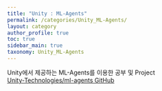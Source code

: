 ```yaml
---
title: "Unity : ML-Agents"
permalink: /categories/Unity_ML-Agents/
layout: category
author_profile: true
toc: true
sidebar_main: true
taxonomy: Unity_ML-Agents
---
```


Unity에서 제공하는 ML-Agents를 이용한 공부 및 Project  
[Unity-Technologies/ml-agents GitHub](https://github.com/Unity-Technologies/ml-agents)